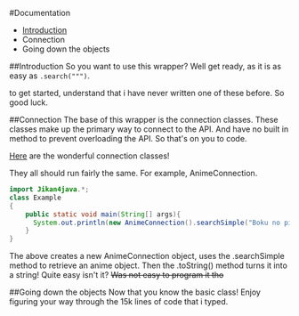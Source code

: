 #Documentation

+ [Introduction]() 
+ Connection 
+ Going down the objects



##Introduction
So you want to use this wrapper? Well get ready, as it is as easy as ```.search(""")```. 

to get started, understand that i have never written one of these before. So good luck. 

##Connection 
The base of this wrapper is the connection classes. These classes make up the primary way to connect to the API. 
And have no built in method to prevent overloading the API. So that's on you to code. 

[Here](./src/main/java/com/github/Doomsdayrs/Jikan4java/connection) are the wonderful connection classes! 

They all should run fairly the same. For example, AnimeConnection. 
```java
import Jikan4java.*;
class Example
{
	public static void main(String[] args){
	  System.out.println(new AnimeConnection().searchSimple("Boku no pico").toString());
	}
}
```

The above creates a new AnimeConnection object, uses the .searchSimple method to retrieve an anime object. Then the .toString() method turns it into a string! Quite easy isn't it? ~~Was not easy to program it tho~~ 

##Going down the objects
Now that you know the basic class! Enjoy figuring your way through the 15k lines of code that i typed. 

